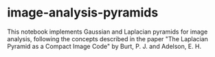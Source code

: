 # image-analysis-pyramids
This notebook implements Gaussian and Laplacian pyramids for image analysis, following the concepts described in the paper "The Laplacian Pyramid as a Compact Image Code" by Burt, P. J. and Adelson, E. H.
